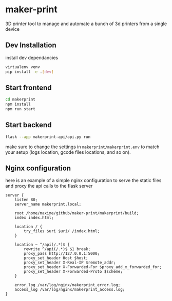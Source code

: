 # maker-print

3D printer tool to manage and automate a bunch of 3d printers from a single device

## Dev Installation

install dev dependancies

```bash
virtualenv venv
pip install -e .[dev]
```

## Start frontend

```bash
cd makerprint
npm install
npm run start
```

## Start backend

```bash
flask --app makerprint-api/api.py run
```

make sure to change the settings in `makerprint/makerprint.env` to match your setup (logs location, gcode files locations, and so on).

## Nginx configuration

here is an example of a simple nginx configuration to serve the static files and proxy the api calls to the flask server

```nginx
server {
	listen 80;
	server_name makerprint.local;

	root /home/maxime/github/maker-print/makerprint/build;
	index index.html;

	location / {
		try_files $uri $uri/ /index.html;
	}

	location ~ ^/api(/.*)$ {
		rewrite ^/api(/.*)$ $1 break;
		proxy_pass http://127.0.0.1:5000;
		proxy_set_header Host $host;
		proxy_set_header X-Real-IP $remote_addr;
		proxy_set_header X-Forwarded-For $proxy_add_x_forwarded_for;
		proxy_set_header X-Forwarded-Proto $scheme;
	}

	error_log /var/log/nginx/makerprint_error.log;
	access_log /var/log/nginx/makerprint_access.log;
}
```
